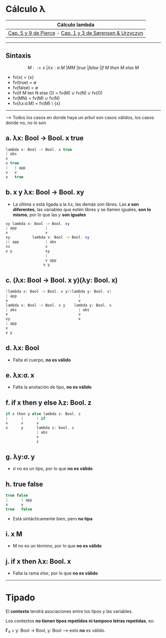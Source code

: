 # Cálculo λ

| Cálculo lambda                                                                                             |
| ---------------------------------------------------------------------------------------------------------- |
| [Cap. 5 y 9 de Pierce](../Recursos/Teo5.pdf) - [Cap. 1 y 3 de Sørensen & Urzyczyn](../Recursos/Teo5_2.pdf) |

---

## Sintaxis

$$M ::= x\ | λ x:σ .M\ | MM\ | true\ | false\ | if\ M\ then\ M\ else\ M$$

- fv(x) = {x}
- fv(true) = ∅
- fv(false) =  ∅
- fv(if M ten N else O) = fv(M) ∪ fv(N) ∪ fv(O)
- fv(MN) = fv(M) ∪ fv(N)
- fv(λx:σ.M) = fv(M) \ {x} 
---
⟶ Todos los casos en donde haya un arbol son casos válidos, los casos donde no, no lo son
## a.  λx: Bool → Bool. x true

```java
lambda x: Bool -> Bool. x true
| abs
v
x true
|   | app
v   v
x   true
```

## b. x y λx: Bool → Bool. xy

- La última x está ligada a la λx, las demás son libres. Las ***x* son diferentes**, las variables que estén libres y se llamen iguales, **son lo mismo**, por lo que las *y* **son iguales**

```java
xy lambda x: Bool -> Bool. xy
| app             |
v                 v
xy          lambda x: Bool -> Bool. xy
|| app            | abs
vv                v
x y               xy
                  |
                  v app
                 x y
```

## c. (λx: Bool → Bool. x y)(λy: Bool. x)

```java
(lambda x: Bool -> Bool. x y)(lambda y: Bool. x)
| app                            |
v                                v
lambda x: Bool -> Bool. x y    lambda y: Bool. x
| abs                            | abs
v                                v
xy                               x
| app
v
x y
```

## d. λx: Bool

- Falta el cuerpo, **no es válido**

## e. λx:σ. x

- Falta la anotación de tipo, **no es válido**

## f. if x then y else λz: Bool. z

```java
if x then y else lambda z: Bool. z
|      |      | if
v      v      v
x      y      lambda z: bool. z
              | abs
              v
              z
``` 

## g. λy:σ. y

- $\sigma$ no es un tipo, por lo que **no es válido**

## h. true false

```java
true false
|      | app
v      v
true   false
```

- Está sintácticamente *bien*, pero **no tipa**

## i. x M

- M no es un término, por lo que **no es válido**

## j. if x then λx: Bool. x

- Falta la rama *else*, por lo que **no es válido**

---

# Tipado

El **contexto** tendrá asociaciones entre los tipos y las variables.

Los contextos **no tienen tipos repetidos ni tampoco letras repetidas**, ex:

**Γ₃** = y: Bool → Bool, y: Bool ⟶ esto **no** es válido.